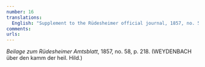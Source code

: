 ```yaml
---
number: 16
translations:
  English: "Supplement to the Rüdesheimer official journal, 1857, no. 58, p. 218. (WEYDENBACH about the comb of St. Hildegard.) [Trans. J. Bock]"
comments:
urls:
---
```


<em>Beilage zum Rüdesheimer Amtsblatt</em>, 1857, no. 58, p. 218. (WEYDENBACH über den kamm der heil. Hild.)
